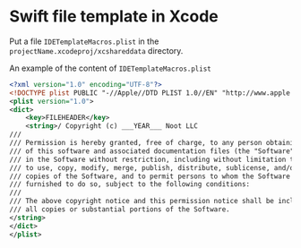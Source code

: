 # Swift file template in Xcode

Put a file `IDETemplateMacros.plist` in the `projectName.xcodeproj/xcshareddata` directory.


An example of the content of `IDETemplateMacros.plist`

```xml
<?xml version="1.0" encoding="UTF-8"?>
<!DOCTYPE plist PUBLIC "-//Apple//DTD PLIST 1.0//EN" "http://www.apple.com/DTDs/PropertyList-1.0.dtd">
<plist version="1.0">
<dict>
	<key>FILEHEADER</key>
	<string>/ Copyright (c) ___YEAR___ Noot LLC
/// 
/// Permission is hereby granted, free of charge, to any person obtaining a copy
/// of this software and associated documentation files (the "Software"), to deal
/// in the Software without restriction, including without limitation the rights
/// to use, copy, modify, merge, publish, distribute, sublicense, and/or sell
/// copies of the Software, and to permit persons to whom the Software is
/// furnished to do so, subject to the following conditions:
/// 
/// The above copyright notice and this permission notice shall be included in
/// all copies or substantial portions of the Software.
</string>
</dict>
</plist>
```